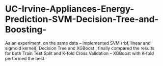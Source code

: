 # UC-Irvine-Appliances-Energy-Prediction-SVM-Decision-Tree-and-Boosting-
As an experiment, on the same data – implemented SVM (rbf, linear and sigmoid kernel), Decision Tree and XGBoost , finally compared the results for both Train Test Split and K-fold Cross Validation – XGBoost with K-fold performed the best.

